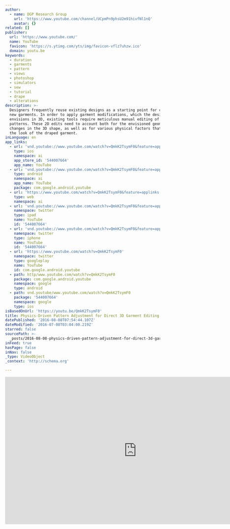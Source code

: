 ```yaml
---
author:
  - name: DGP Research Group
    url: 'https://www.youtube.com/channel/UCpmPn9phsU2m91hivfNl1nQ'
    avatar: {}
related: []
publisher:
  url: 'https://www.youtube.com/'
  name: YouTube
  favicon: 'https://s.ytimg.com/yts/img/favicon-vflz7uhzw.ico'
  domain: youtu.be
keywords:
  - duration
  - garments
  - pattern
  - views
  - photoshop
  - simulators
  - sew
  - tutorial
  - drape
  - alterations
description: >-
  Designers frequently reuse existing designs as a starting point for creating
  new garments. In order to apply garment modifications, which the designer
  envisions in 3D, existing tools require meticulous manual editing of 2D
  patterns. These 2D edits need to account both for the envisioned geometric
  changes in the 3D shape, as well as for various physical factors that affect
  the look of the draped garment.
inLanguage: en
app_links:
  - url: 'vnd.youtube://www.youtube.com/watch?v=QmkK2TsymF0&feature=applinks'
    type: ios
    namespace: ai
    app_store_id: '544007664'
    app_name: YouTube
  - url: 'vnd.youtube://www.youtube.com/watch?v=QmkK2TsymF0&feature=applinks'
    type: android
    namespace: ai
    app_name: YouTube
    package: com.google.android.youtube
  - url: 'https://www.youtube.com/watch?v=QmkK2TsymF0&feature=applinks'
    type: web
    namespace: ai
  - url: 'vnd.youtube://www.youtube.com/watch?v=QmkK2TsymF0&feature=applinks'
    namespace: twitter
    type: ipad
    name: YouTube
    id: '544007664'
  - url: 'vnd.youtube://www.youtube.com/watch?v=QmkK2TsymF0&feature=applinks'
    namespace: twitter
    type: iphone
    name: YouTube
    id: '544007664'
  - url: 'https://www.youtube.com/watch?v=QmkK2TsymF0'
    namespace: twitter
    type: googleplay
    name: YouTube
    id: com.google.android.youtube
  - path: http/www.youtube.com/watch?v=QmkK2TsymF0
    package: com.google.android.youtube
    namespace: google
    type: android
  - path: vnd.youtube/www.youtube.com/watch?v=QmkK2TsymF0
    package: '544007664'
    namespace: google
    type: ios
isBasedOnUrl: 'https://youtu.be/QmkK2TsymF0'
title: Physics-Driven Pattern Adjustment for Direct 3D Garment Editing
datePublished: '2016-08-08T07:54:44.107Z'
dateModified: '2016-07-08T03:04:00.219Z'
starred: false
sourcePath: >-
  _posts/2016-08-08-physics-driven-pattern-adjustment-for-direct-3d-garment-edit.md
inFeed: true
hasPage: false
inNav: false
_type: VideoObject
_context: 'http://schema.org'

---
```

<iframe src="https://cdn.embedly.com/widgets/media.html?src=https%3A%2F%2Fwww.youtube.com%2Fembed%2FQmkK2TsymF0%3Ffeature%3Doembed&amp;url=http%3A%2F%2Fwww.youtube.com%2Fwatch%3Fv%3DQmkK2TsymF0&amp;image=https%3A%2F%2Fi.ytimg.com%2Fvi%2FQmkK2TsymF0%2Fhqdefault.jpg&amp;key=b7d04c9b404c499eba89ee7072e1c4f7&amp;type=text%2Fhtml&amp;schema=youtube" width="854" height="480" scrolling="no" frameborder="0" allowfullscreen="" style=""></iframe>